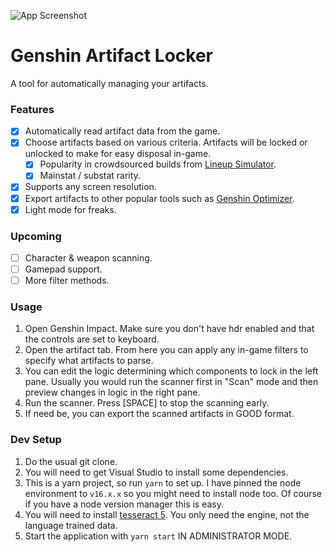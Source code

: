 <!--
TODO

- [x] Artifact end of list detection
- [x] Artifact card string formatting
- [x] Artifact card lock state
- [ ] Update read artifacts when locking to reflect new lock status
- [ ] Tooltips, hovers
- [ ] Pause on _any_ keyboard press (+resume??/stop)
- [x] Dropdown
  - Routine lock options read, read&lock, lock
  - Scoring method popularity/rarity with and/or condition
- [x] export data
- [x] 16:9 (1920×1080), 16:10 (1920×1200)
  - [ ] Adding screen resolutions readme
- [ ] Install instructions + images
- [ ] Bundle sharp, tesseract
- [ ] Save settings in local storage
- [x] GL window icon
- [ ] remove this list and publish :)

Stretch:

- scrape data from from other languages of lineup simulator
- bg art
- scan other pages
- overlay with keystroke info (e.g. emergency stop)
- find better source for GOOD data
- Pause on bad data, option to skip artifact or skip all, maybe fix on the spot
- Test score percentile creation
- General repo qol: git merge hooks for testing etc.
- VJoy?? and gamepad method
- Better Layout component
- Multiple artifact list layouts
- Theme large sizes (e.g. artifact card list)
- Way to filter:
  - rarity
  - level
  - substat roll chance
- lerna/package separation for main process, windows
- Language dropdown select
- Check for offset ui (when changing screen resolutions)

Minor:
- Change window chrome color when changing theme/dark mode

Fun:
- Change primary color based on favorite character

-->

![App Screenshot](https://user-images.githubusercontent.com/5402388/222936865-58104da3-f1c2-4cc1-b658-0f302610e6cd.png)

# Genshin Artifact Locker

A tool for automatically managing your artifacts.

### Features

- [x] Automatically read artifact data from the game.
- [x] Choose artifacts based on various criteria. Artifacts will be locked or unlocked to make for easy disposal in-game.
  - [x] Popularity in crowdsourced builds from [Lineup Simulator].
  - [x] Mainstat / substat rarity.
- [x] Supports any screen resolution.
- [x] Export artifacts to other popular tools such as [Genshin Optimizer].
- [x] Light mode for freaks.

### Upcoming

- [ ] Character & weapon scanning.
- [ ] Gamepad support.
- [ ] More filter methods.

<!-- Fix sharp dependency not being bundled
### Installing

1. Download the latest [release](https://github.com/Jugbot/genshin-locker/releases).
2. Install tesseract.
3. Install sharp.
-->

### Usage

1. Open Genshin Impact. Make sure you don't have hdr enabled and that the controls are set to keyboard.
2. Open the artifact tab. From here you can apply any in-game filters to specify what artifacts to parse.
3. You can edit the logic determining which components to lock in the left pane. Usually you would run the scanner first in "Scan" mode and then preview changes in logic in the right pane.
4. Run the scanner. Press [SPACE] to stop the scanning early.
5. If need be, you can export the scanned artifacts in GOOD format.

### Dev Setup

1. Do the usual git clone.
2. You will need to get Visual Studio to install some dependencies.
3. This is a yarn project, so run `yarn` to set up. I have pinned the node environment to `v16.x.x` so you might need to install node too. Of course if you have a node version manager this is easy.
4. You will need to install [tesseract 5](https://github.com/tesseract-ocr/tessdoc/blob/main/Installation.md#windows). You only need the engine, not the language trained data.
5. Start the application with `yarn start` IN ADMINISTRATOR MODE.

[Lineup Simulator]: https://act.hoyolab.com/ys/event/bbs-lineup-ys-sea/index.html
[Genshin Optimizer]: https://frzyc.github.io/genshin-optimizer
